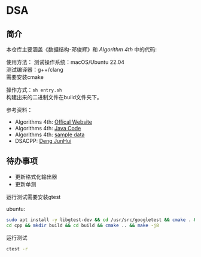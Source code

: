 # DSA

## 简介

本仓库主要涵盖《数据结构-邓俊辉》和 *Algorithm 4th* 中的代码:

使用方法： 
测试操作系统：macOS/Ubuntu 22.04    
测试编译器：g++/clang  
需要安装cmake  

操作方式：`sh entry.sh`  
构建出来的二进制文件在build文件夹下。  

参考资料：
+ Algorithms 4th: [Offical Website](https://algs4.cs.princeton.edu/home/)
+ Algorithms 4th: [Java Code](https://algs4.cs.princeton.edu/code/)
+ Algorithms 4th: [sample data](https://algs4.cs.princeton.edu/code/algs4-data.zip)
+ DSACPP: [Deng JunHui](https://dsa.cs.tsinghua.edu.cn/~deng/ds/dsacpp/)

## 待办事项

+ 更新格式化输出器
+ 更新单测


运行测试需要安装gtest

ubuntu:

```sh
sudo apt install -y libgtest-dev && cd /usr/src/googletest && cmake . && make -j$(nproc) && make install
cd cpp && mkdir build && cd build && cmake .. && make -j8
```

运行测试

```sh
ctest -r
```